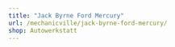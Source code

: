 ```yaml
---
title: "Jack Byrne Ford Mercury"
url: /mechanicville/jack-byrne-ford-mercury/
shop: Autowerkstatt
---
```


